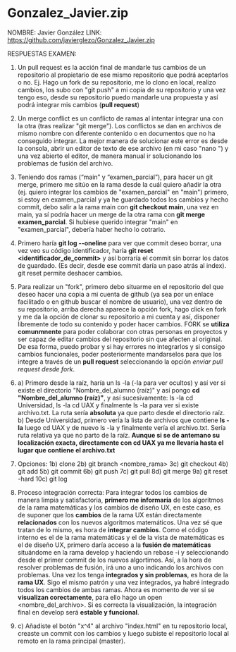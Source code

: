 # Gonzalez_Javier.zip

NOMBRE: Javier González
LINK: https://github.com/javierglezo/Gonzalez_Javier.zip  

RESPUESTAS EXAMEN:
1. Un pull request es la acción final de mandarle tus cambios de un repositorio al propietario de ese mismo repositorio que podrá aceptarlos o no. Ej. Hago un fork de su repositorio, me lo clono en local, realizo cambios, los subo con "git push" a mi copia de su repositorio y una vez tengo eso, desde su repositorio puedo mandarle una propuesta y así podrá integrar mis cambios (**pull request**)

2. Un merge conflict es un conflicto de ramas al intentar integrar una con la otra (tras realizar "git merge"). Los conflictos se dan en archivos de mismo nombre con diferente contenido o en documentos que no ha conseguido integrar. La mejor manera de solucionar este error es desde la consola, abrir un editor de texto de ese archivo (en mi caso "nano <nombre-del-archivo>") y una vez abierto el editor, de manera manual ir solucionando los problemas de fusión del archivo.

3. Teniendo dos ramas (“main” y “examen_parcial”), para hacer un git merge, primero me sitúo en la rama desde la cuál quiero añadir la otra (ej. quiero integrar los cambios de "examen_parcial" en "main") primero, si estoy en examen_parcial y ya he guardado todos los cambios y hecho commit, debo salir a la rama main con **git checkout main**, una vez en main, ya sí podría hacer un merge de la otra rama con **git merge examen_parcial**. Si hubiese querido integrar "main" en "examen_parcial", debería haber hecho lo cotrario.

4. Primero haría **git log --oneline** para ver que commit deseo borrar, una vez veo su código identificador, haría **git reset <identificador_de_commit>** y así borraría el commit sin borrar los datos de guardado. (Es decir, desde ese commit daría un paso atrás al index). git reset permite deshacer cambios.

5. Para realizar un "fork", primero debo situarme en el repositorio del que deseo hacer una copia a mi cuenta de github (ya sea por un enlace facilitado o en github buscar el nombre de usuario), una vez dentro de su repositorio, arriba derecha aparece la opción fork, hago click en fork y me da la opción de clonar su repositorio a mi cuenta y así, disponer libremente de todo su contenido y poder hacer cambios. FORK se **utiliza comunmnente** para poder colaborar con otras personas en proyectos y ser capaz de editar cambios del repositorio sin que afecten al original. De esa forma, puedo probar y si hay errores no integrarlos y si consigo cambios funcionales, poder posteriormente mandarselos para que los integre a través de un **pull request** seleccionando la opción *enviar pull request desde fork*.

6. a) Primero desde la raíz, haría un ls -la (-la para ver ocultos) y así ver si existe el directorio "Nombre_del_alumno (raíz)" y así pongo **cd "Nombre_del_alumno (raíz)"**, y así sucesivamente: ls -la cd Universidad, ls -la cd UAX y finalmente ls -la para ver si existe archivo.txt.  La ruta sería **absoluta** ya que parto desde el directorio raíz.
b)  Desde Universidad, primero vería la lista de archivos que contiene **ls -la** luego cd UAX y de nuevo ls -la y finalmente vería el archivo.txt. Sería ruta relativa ya que no parto de la raíz. **Aunque si se de antemano su localización exacta, directamente con cd UAX ya me llevaría hasta el lugar que contiene el archivo.txt**

7. Opciones:
    1b) clone
    2b) git branch <nombre_rama>
    3c) git checkout
    4b) git add
    5b) git commit
    6b) git push
    7c) git pull
    8d) git merge
    9a) git reset -hard
    10c) git log

8. Proceso integración correcta:
Para integrar todos los cambios de manera limpia y satisfactoria, **primero me informaría** de los algoritmos de la rama matemáticas y los cambios de diseño UX, en este caso, es de suponer que los **cambios** de la rama UX están directamente **relacionados** con los nuevos algoritmos matemáticos. Una vez sé que tratan de lo mismo, es hora de **integrar cambios**. Como el código interno es el de la rama matemáticas y el de la vista de matemáticas es el de diseño UX, primero daría acceso a la **fusión de matemáticas** situándome en la rama develop y haciendo un rebase -i y seleccionando desde el primer commit de los nuevos algortimos. Así, a la hora de resolver problemas de fusión, irá uno a uno indicando los archivos con problemas. Una vez los tenga **integrados y sin problemas**, es hora de la **rama UX**. Sigo el mismo patrón y una vez integrados, ya habré integrado todos los cambios de ambas ramas. Ahora es momento de ver si se **visualizan corectamente**, para ello hago un open <nombre_del_archivo>. Si es correcta la visualización, la integración final en develop será **estable y funcional**.

9. c) Añadiste el botón "x^4" al archivo "index.html" en tu repositorio local, creaste un commit con los cambios y luego subiste el repositorio local al remoto en la rama principal (master).

